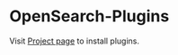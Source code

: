 # OpenSearch-Plugins

Visit [Project page](https://drewchapin.github.io/OpenSearch-Plugins/) to install plugins.

